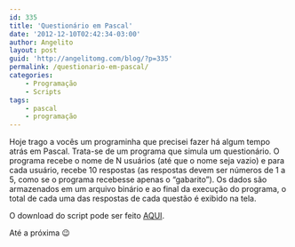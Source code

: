 ```yaml
---
id: 335
title: 'Questionário em Pascal'
date: '2012-12-10T02:42:34-03:00'
author: Angelito
layout: post
guid: 'http://angelitomg.com/blog/?p=335'
permalink: /questionario-em-pascal/
categories:
    - Programação
    - Scripts
tags:
    - pascal
    - programação
---
```


Hoje trago a vocês um programinha que precisei fazer há algum tempo atrás em Pascal. Trata-se de um programa que simula um questionário. O programa recebe o nome de N usuários (até que o nome seja vazio) e para cada usuário, recebe 10 respostas (as respostas devem ser números de 1 a 5, como se o programa recebesse apenas o “gabarito”). Os dados são armazenados em um arquivo binário e ao final da execução do programa, o total de cada uma das respostas de cada questão é exibido na tela.

O download do script pode ser feito [AQUI](https://angelitomg.com/downloads/questionario.pas).

Até a próxima 😉